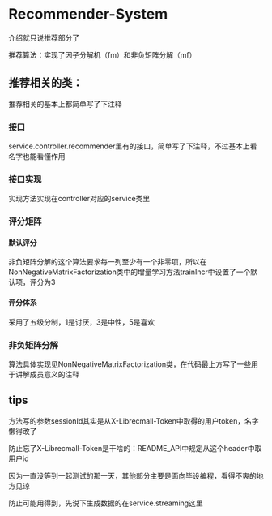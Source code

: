 # Recommender-System

介绍就只说推荐部分了

推荐算法：实现了因子分解机（fm）和非负矩阵分解（mf）

## 推荐相关的类：

推荐相关的基本上都简单写了下注释

### 接口
service.controller.recommender里有的接口，简单写了下注释，不过基本上看名字也能看懂作用

### 接口实现
实现方法实现在controller对应的service类里

### 评分矩阵

#### 默认评分
非负矩阵分解的这个算法要求每一列至少有一个非零项，所以在NonNegativeMatrixFactorization类中的增量学习方法trainIncr中设置了一个默认项，评分为3

#### 评分体系
采用了五级分制，1是讨厌，3是中性，5是喜欢

### 非负矩阵分解
算法具体实现见NonNegativeMatrixFactorization类，在代码最上方写了一些用于讲解成员意义的注释

## tips
方法写的参数sessionId其实是从X-Librecmall-Token中取得的用户token，名字懒得改了

防止忘了X-Librecmall-Token是干啥的：README_API中规定从这个header中取用户id

因为一直没等到一起测试的那一天，其他部分主要是面向毕设编程，看得不爽的地方见谅

防止可能用得到，先说下生成数据的在service.streaming这里
